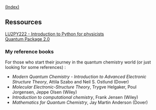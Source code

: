 [(Index)](https://dtraore97.github.io/)
## Ressources

[LU2PY222 - Introduction to Python for physicists](https://dtraore97.github.io/ressources/LU2PY222) \
[Quantum Package 2.0](https://dtraore97.github.io/ressources/QP)

### My reference books
For those who start their journey in the quantum chemistry world (or just looking for some references) : 

- *Modern Quantum Chemistry - Introduction to Advanced Electronic Structure Theory*, Attila Szabo and Neil S. Ostlund (Dover) 
- *Molecular Electronic-Structure Theory*, Trygve Helgaker, Poul Jorgensen, Jeppe Olsen (Wiley)
- *Introduction to computational chemistry*, Frank Jensen (Wiley)
- *Mathematics for Quantum Chemistry*, Jay Martin Anderson (Dover)
